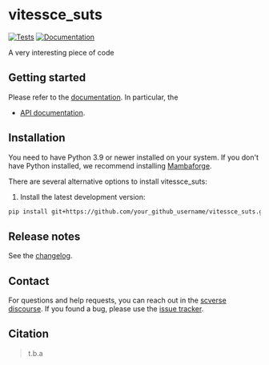 # vitessce_suts

[![Tests][badge-tests]][link-tests]
[![Documentation][badge-docs]][link-docs]

[badge-tests]: https://img.shields.io/github/actions/workflow/status/your_github_username/vitessce_suts/test.yaml?branch=main
[link-tests]: https://github.com/your_github_username/vitessce_suts/actions/workflows/test.yml
[badge-docs]: https://img.shields.io/readthedocs/vitessce_suts

A very interesting piece of code

## Getting started

Please refer to the [documentation][link-docs]. In particular, the

-   [API documentation][link-api].

## Installation

You need to have Python 3.9 or newer installed on your system. If you don't have
Python installed, we recommend installing [Mambaforge](https://github.com/conda-forge/miniforge#mambaforge).

There are several alternative options to install vitessce_suts:

<!--
1) Install the latest release of `vitessce_suts` from `PyPI <https://pypi.org/project/vitessce_suts/>`_:

```bash
pip install vitessce_suts
```
-->

1. Install the latest development version:

```bash
pip install git+https://github.com/your_github_username/vitessce_suts.git@main
```

## Release notes

See the [changelog][changelog].

## Contact

For questions and help requests, you can reach out in the [scverse discourse][scverse-discourse].
If you found a bug, please use the [issue tracker][issue-tracker].

## Citation

> t.b.a

[scverse-discourse]: https://discourse.scverse.org/
[issue-tracker]: https://github.com/your_github_username/vitessce_suts/issues
[changelog]: https://vitessce_suts.readthedocs.io/latest/changelog.html
[link-docs]: https://vitessce_suts.readthedocs.io
[link-api]: https://vitessce_suts.readthedocs.io/latest/api.html
